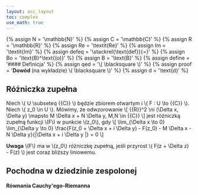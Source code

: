 ```yaml
---
layout: acc_layout
toc: complex
use_math: true
---
```

<!-- MathJax shortcuts -->
{% assign N = '\mathbb{N}' %}
{% assign C = '\mathbb{C}' %}
{% assign R = '\mathbb{R}' %}
{% assign Re = '\textit{Re}' %}
{% assign Im = '\textit{Im}' %}
{% assign defeq = '\stackrel{\text{def}}{=}' %}
{% assign Bo = '\text{B}^\text{(o)}' %}
{% assign B = '\text{B}' %}
{% assign define = '#### Definicja' %}
{% assign qed = '\\( \blacksquare \\)' %}
{% assign proof = '**Dowód** (na wykładzie) \\( \blacksquare \\)' %}
{% assign d = '\text{d}' %}

Różniczka zupełna
---
Niech \\( U \subseteq {{C}} \\) będzie zbiorem otwartym i \\( F : U \to {{C}} \\). Niech \\( z_0 \in U \\). Mówimy, że odwzorowanie 
\\[ {{R}}^2 \ni (\Delta x, \Delta y) \mapsto M \Delta x + N \Delta y, M,N \in {{C}} \\]
jest różniczką zupełną funkcji \\(F\\) w punkcie \\(z_0\\), gdy
\\[ 
    \lim_{\Delta x \to 0} \lim_{\Delta y \to 0} \frac{F(z_0 + \Delta x + i \Delta y) - F(z_0) - M \Delta x - N \Delta y}{\|\Delta x + i \Delta y \|} = 0 
\\]

**Uwaga**
\\(F\\) ma w \\(z_0\\) różniczkę zupełną, jeśli przyrost \\( F(z + \Delta z) - F(z) \\) jest coraz bliższy liniowemu.

Pochodna w dziedzinie zespolonej
---

#### Równania Cauchy'ego-Riemanna